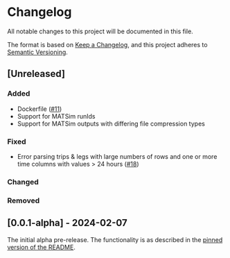# Changelog
All notable changes to this project will be documented in this file.

The format is based on [Keep a Changelog](https://keepachangelog.com/en/1.0.0/),
and this project adheres to [Semantic Versioning](https://semver.org/spec/v2.0.0.html).

## [Unreleased]

### Added

- Dockerfile ([#11](https://github.com/arup-group/gelato/issues/11))
- Support for MATSim runIds
- Support for MATSim outputs with differing file compression types

### Fixed

- Error parsing trips & legs with large numbers of rows and one or more time columns with values > 24 hours ([#18](https://github.com/arup-group/gelato/issues/18))

### Changed

### Removed

## [0.0.1-alpha] - 2024-02-07

The initial alpha pre-release. The functionality is as described in the
[pinned version of the README](https://github.com/arup-group/gelato/blob/b5d33fab229d1e2e55e3346a7b53d35be2b2ab09/README.md).
